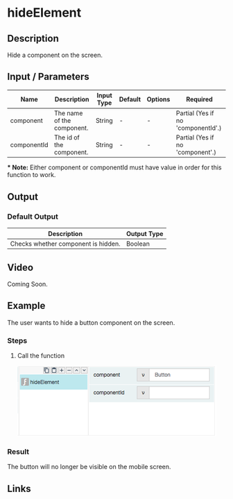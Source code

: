 # hideElement

## Description

Hide a component on the screen.

## Input / Parameters

| Name | Description | Input Type | Default | Options | Required |
| ------ | ------ | ------ | ------ | ------ | ------ |
| component | The name of the component. | String | - | - | Partial (Yes if no 'componentId'.) |
| componentId | The id of the component. | String | - | - | Partial (Yes if no 'component'.) |

__\* Note:__ Either component or componentId must have value in order for this function to work.

## Output

### Default Output

| Description | Output Type |
| ------ | ------ |
| Checks whether component is hidden. | Boolean |

## Video

Coming Soon.

## Example

The user wants to hide a button component on the screen.

### Steps

1. Call the function

    ![](../../../../document/function/App/hideElement/hideElement-step-1.png?raw=true)

### Result

The button will no longer be visible on the mobile screen.

## Links
